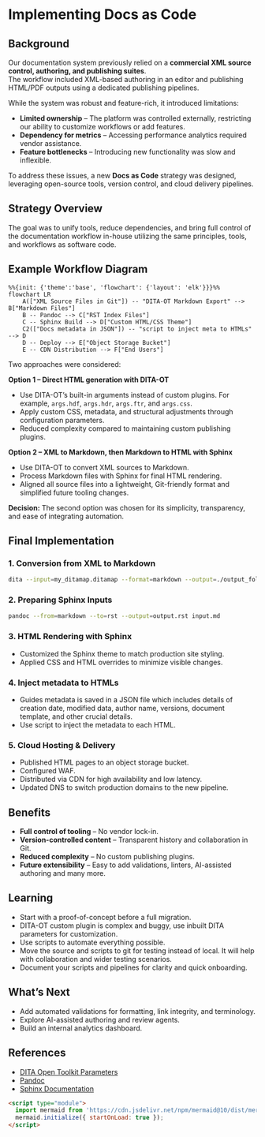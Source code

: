 # Implementing Docs as Code
## Background

Our documentation system previously relied on a **commercial XML source control, authoring, and publishing suites**.  
The workflow included XML-based authoring in an editor and publishing HTML/PDF outputs using a dedicated publishing pipelines.

While the system was robust and feature-rich, it introduced limitations:

- **Limited ownership** – The platform was controlled externally, restricting our ability to customize workflows or add features.  
- **Dependency for metrics** – Accessing performance analytics required vendor assistance.  
- **Feature bottlenecks** – Introducing new functionality was slow and inflexible.

To address these issues, a new **Docs as Code** strategy was designed, leveraging open-source tools, version control, and cloud delivery pipelines.

## Strategy Overview

The goal was to unify tools, reduce dependencies, and bring full control of the documentation workflow in-house utilizing the same principles, tools, and workflows as software code.

## Example Workflow Diagram

```mermaid
%%{init: {'theme':'base', 'flowchart': {'layout': 'elk'}}}%%
flowchart LR
    A(["XML Source Files in Git"]) -- "DITA-OT Markdown Export" --> B["Markdown Files"]
    B -- Pandoc --> C["RST Index Files"]
    C -- Sphinx Build --> D["Custom HTML/CSS Theme"]
    C2(["Docs metadata in JSON"]) -- "script to inject meta to HTMLs" --> D
    D -- Deploy --> E["Object Storage Bucket"]
    E -- CDN Distribution --> F["End Users"]
```

Two approaches were considered:

**Option 1 – Direct HTML generation with DITA-OT**  
- Use DITA-OT’s built-in arguments instead of custom plugins. For example, `args.hdf`, `args.hdr`, `args.ftr`, and `args.css`. 
- Apply custom CSS, metadata, and structural adjustments through configuration parameters.  
- Reduced complexity compared to maintaining custom publishing plugins.

**Option 2 – XML to Markdown, then Markdown to HTML with Sphinx**  
- Use DITA-OT to convert XML sources to Markdown.  
- Process Markdown files with Sphinx for final HTML rendering.  
- Aligned all source files into a lightweight, Git-friendly format and simplified future tooling changes.

**Decision:** The second option was chosen for its simplicity, transparency, and ease of integrating automation.

## Final Implementation

### 1. Conversion from XML to Markdown
```bash
dita --input=my_ditamap.ditamap --format=markdown --output=./output_folder
````

### 2. Preparing Sphinx Inputs

```bash
pandoc --from=markdown --to=rst --output=output.rst input.md
```

### 3. HTML Rendering with Sphinx

* Customized the Sphinx theme to match production site styling.
* Applied CSS and HTML overrides to minimize visible changes.

### 4. Inject metadata to HTMLs
* Guides metadata is saved in a JSON file which includes details of creation date, modified data, author name, versions, document template, and other crucial details.
* Use script to inject the metadata to each HTML.

### 5. Cloud Hosting & Delivery

* Published HTML pages to an object storage bucket.
* Configured WAF.
* Distributed via CDN for high availability and low latency.
* Updated DNS to switch production domains to the new pipeline.

## Benefits

* **Full control of tooling** – No vendor lock-in.
* **Version-controlled content** – Transparent history and collaboration in Git.
* **Reduced complexity** – No custom publishing plugins.
* **Future extensibility** – Easy to add validations, linters, AI-assisted authoring and many more.

## Learning

* Start with a proof-of-concept before a full migration.
* DITA-OT custom plugin is complex and buggy, use inbuilt DITA parameters for customization. 
* Use scripts to automate everything possible.
* Move the source and scripts to git for testing instead of local. It will help with collaboration and wider testing scenarios.
* Document your scripts and pipelines for clarity and quick onboarding.


## What’s Next

* Add automated validations for formatting, link integrity, and terminology.
* Explore AI-assisted authoring and review agents.
* Build an internal analytics dashboard.

## References

* [DITA Open Toolkit Parameters](https://www.dita-ot.org/dev/parameters/parameters-html5#html5)
* [Pandoc](https://pandoc.org/)
* [Sphinx Documentation](https://www.sphinx-doc.org/)

```html
<script type="module">
  import mermaid from 'https://cdn.jsdelivr.net/npm/mermaid@10/dist/mermaid.esm.min.mjs';
  mermaid.initialize({ startOnLoad: true });
</script>
```
